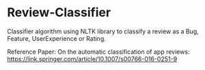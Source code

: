 # Review-Classifier
Classifier algorithm using NLTK library to classify a review as a Bug, Feature, UserExperience or Rating.

Reference Paper:
On the automatic classification of app reviews:
https://link.springer.com/article/10.1007/s00766-016-0251-9
